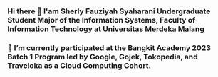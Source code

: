 ### Hi there 👋 I'am Sherly Fauziyah Syaharani Undergraduate Student Major of the Information Systems, Faculty of Information Technology at Universitas Merdeka Malang

### 🌱 I’m currently participated at the Bangkit Academy 2023 Batch 1 Program led by Google, Gojek, Tokopedia, and Traveloka as a Cloud Computing Cohort.
